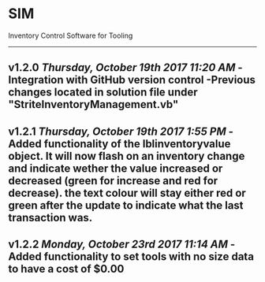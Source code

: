 # SIM
Inventory Control Software for Tooling

----------------------------------------------------------------------------------------------------------------------------
v1.2.0 
*Thursday, October 19th 2017 11:20 AM*
-Integration with GitHub version control
-Previous changes located in solution file under "StriteInventoryManagement.vb"
----------------------------------------------------------------------------------------------------------------------------
v1.2.1
*Thursday, October 19th 2017 1:55 PM*
-Added functionality of the lblinventoryvalue object. It will now flash on an inventory change and indicate wether the value increased or decreased (green for increase and red for decrease). the text colour will stay either red or green after the update to indicate what the last transaction was.
---------------------------------------------------------------------------------------------------------------------------
v1.2.2
*Monday, October 23rd 2017 11:14 AM*
-Added functionality to set tools with no size data to have a cost of $0.00
---------------------------------------------------------------------------------------------------------------------------
